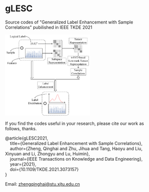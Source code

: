 # gLESC
Source codes of "Generalized Label Enhancement with Sample Correlations" pubilished in IEEE TKDE 2021

<img src="./gLESC_flowchart.png" width="55%">

If you find the codes useful in your research, please cite our work as follows, thanks.

@article\{gLESC2021,<br/>
      &nbsp;&nbsp;&nbsp;&nbsp;title=\{Generalized Label Enhancement with Sample Correlations\},<br/>
      &nbsp;&nbsp;&nbsp;&nbsp;author=\{Zheng, Qinghai and Zhu, Jihua and Tang, Haoyu and Liu, Xinyuan and Li, Zhongyu and Lu, Huimin\},<br/>
      &nbsp;&nbsp;&nbsp;&nbsp;journal=\{IEEE Transactions on Knowledge and Data Engineering\},<br/>
      &nbsp;&nbsp;&nbsp;&nbsp;year=\{2021\},<br/>
      &nbsp;&nbsp;&nbsp;&nbsp;doi=\{10.1109/TKDE.2021.3073157\}<br/>
\}<br/>

Email: zhengqinghai@stu.xjtu.edu.cn

